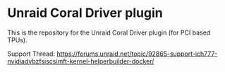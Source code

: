 # Unraid Coral Driver plugin

This is the repository for the Unraid Coral Driver plugin (for PCI based TPUs).

Support Thread: https://forums.unraid.net/topic/92865-support-ich777-nvidiadvbzfsiscsimft-kernel-helperbuilder-docker/
